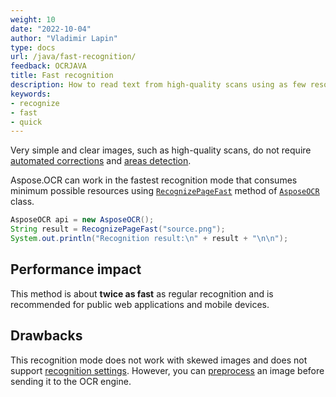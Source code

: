 ```yaml
---
weight: 10
date: "2022-10-04"
author: "Vladimir Lapin"
type: docs
url: /java/fast-recognition/
feedback: OCRJAVA
title: Fast recognition
description: How to read text from high-quality scans using as few resources as possible.
keywords:
- recognize
- fast
- quick
---
```


Very simple and clear images, such as high-quality scans, do not require [automated corrections](/ocr/java/image-preprocessing/) and [areas detection](/ocr/java/areas-detection/).

Aspose.OCR can work in the fastest recognition mode that consumes minimum possible resources using [`RecognizePageFast`](https://reference.aspose.com/ocr/java/com.aspose.ocr/AsposeOCR#RecognizePageFast-java.lang.String-) method of [`AsposeOCR`](https://reference.aspose.com/ocr/java/com.aspose.ocr/AsposeOCR) class.

```java
AsposeOCR api = new AsposeOCR();
String result = RecognizePageFast("source.png");
System.out.println("Recognition result:\n" + result + "\n\n");
```

## Performance impact

This method is about **twice as fast** as regular recognition and is recommended for public web applications and mobile devices.

## Drawbacks

This recognition mode does not work with skewed images and does not support [recognition settings](/ocr/java/recognition-settings/). However, you can [preprocess](/ocr/java/image-preprocessing/) an image before sending it to the OCR engine.
